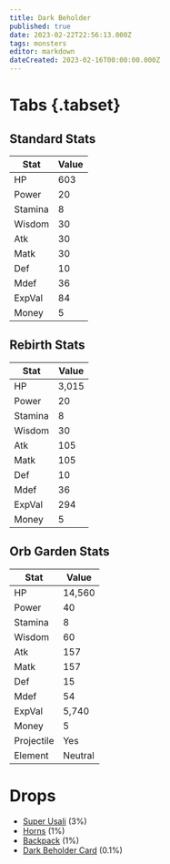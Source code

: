 ```yaml
---
title: Dark Beholder
published: true
date: 2023-02-22T22:56:13.000Z
tags: monsters
editor: markdown
dateCreated: 2023-02-16T00:00:00.000Z
---
```


# Tabs {.tabset}

## Standard Stats

|Stat|Value|
|-|-|
|HP|603|
|Power|20|
|Stamina|8|
|Wisdom|30|
|Atk|30|
|Matk|30|
|Def|10|
|Mdef|36|
|ExpVal|84|
|Money|5|
## Rebirth Stats

|Stat|Value|
|-|-|
|HP|3,015|
|Power|20|
|Stamina|8|
|Wisdom|30|
|Atk|105|
|Matk|105|
|Def|10|
|Mdef|36|
|ExpVal|294|
|Money|5|
## Orb Garden Stats

|Stat|Value|
|-|-|
|HP|14,560|
|Power|40|
|Stamina|8|
|Wisdom|60|
|Atk|157|
|Matk|157|
|Def|15|
|Mdef|54|
|ExpVal|5,740|
|Money|5|
|Projectile|Yes|
|Element|Neutral|

# Drops
 * [Super Usali](/items/super-usali.md) (3%)
 * [Horns](/items/horns.md) (1%)
 * [Backpack](/items/backpack.md) (1%)
 * [Dark Beholder Card](/items/dark-beholder-card.md) (0.1%)
